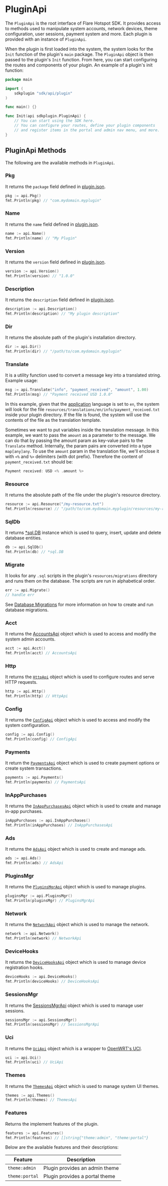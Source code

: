 # PluginApi

The `PluginApi` is the root interface of Flare Hotspot SDK. It provides access to methods used to manipulate system accounts, network devices, theme configuration, user sessions, payment system and more. Each plugin is provided with an instance of `PluginApi`.

When the plugin is first loaded into the system, the system looks for the `Init` function of the plugin's `main` package. The `PluginApi` object is then passed to the plugin's `Init` function. From here, you can start configuring the routes and components of your plugin. An example of a plugin's init function:

```go title="plugins/com.mydomain.myplugin/main.go"
package main

import (
	sdkplugin "sdk/api/plugin"
)

func main() {}

func Init(api sdkplugin.PluginApi) {
    // You can start using the SDK here.
    // You can configure your routes, define your plugin components
    // and register items in the portal and admin nav menu, and more.
}
```

## PluginApi Methods

The following are the available methods in `PluginApi`.

### Pkg

It returns the `package` field defined in [plugin.json](./plugin.json.md).

```go
pkg := api.Pkg()
fmt.Println(pkg) // "com.mydomain.myplugin"
```

### Name

It returns the `name` field defined in [plugin.json](./plugin.json.md).

```go
name := api.Name()
fmt.Println(name) // "My Plugin"
```

### Version

It returns the `version` field defined in [plugin.json](./plugin.json.md).

```go
version := api.Version()
fmt.Println(version) // "1.0.0"
```

### Description

It returns the `description` field defined in [plugin.json](./plugin.json.md).

```go
description := api.Description()
fmt.Println(description) // "My plugin description"
```

### Dir

It returns the absolute path of the plugin's installation directory.

```go
dir := api.Dir()
fmt.Println(dir) // "/path/to/com.mydomain.myplugin"
```

### Translate

It is a utility function used to convert a message key into a translated string. Example usage:

```go
msg := api.Translate("info", "payment_received", "amount", 1.00)
fmt.Println(msg) // "Payment received USD 1.0.0"
```

In this example, given that the [application](../api/config-api.md#application) language is set to `en`, the system will look for the file `resources/translations/en/info/payment_received.txt` inside your plugin directory. If the file is found, the system will use the contents of the file as the translation template.

Sometimes we want to put variables inside the translation message. In this example, we want to pass the `amount` as a parameter to the message. We can do that by passing the amount param as key-value pairs to the `Translate` method. Internally, the param pairs are converted into a type `map[any]any`. To use the `amount` param in the translation file, we'll enclose it with `<%` and `%>` delimiters (with dot prefix). Therefore the content of `payment_received.txt` should be:

```go
Payment received: USD <% .amount %>
```

### Resource

It returns the absolute path of the file under the plugin's resource directory.

```go
resource := api.Resource("/my-resource.txt")
fmt.Println(resource) // "/path/to/com.mydomain.myplugin/resources/my-resource.txt"
```

### SqlDb

It returns [\*sql.DB](http://go-database-sql.org/overview.html) instance which is used to query, insert, update and delete database entities.

```go
db := api.SqlDb()
fmt.Println(db) // *sql.DB
```

### Migrate

It looks for any `.sql` scripts in the plugin's `resources/migrations` directory and runs them on the database. The scripts are run in alphabetical order.

```go
err := api.Migrate()
// handle err
```

See [Database Migrations](../guides/database-migrations.md) for more information on how to create and run database migrations.

### Acct

It returns the [AccountsApi](./accounts-api.md) object which is used to access and modify the system admin accounts.

```go
acct := api.Acct()
fmt.Println(acct) // AccountsApi
```

### Http

It returns the [`HttpApi`](./http-api.md) object which is used to configure routes and serve HTTP requests.

```go
http := api.Http()
fmt.Println(http) // HttpApi
```

### Config

It returns the [`ConfigApi`](./config-api.md) object which is used to access and modify the system configuration.

```go
config := api.Config()
fmt.Println(config) // ConfigApi
```

### Payments

It return the [`PaymentsApi`](./payments-api.md) object which is used to create payment options or create system transactions.

```go
payments := api.Payments()
fmt.Println(payments) // PaymentsApi
```

### InAppPurchases

It returns the [`InAppPurchasesApi`](./in-app-purchases-api.md) object which is used to create and manage in-app purchases.

```go
inAppPurchases := api.InAppPurchases()
fmt.Println(inAppPurchases) // InAppPurchasesApi
```

### Ads

It returns the [`AdsApi`](./ads-api.md) object which is used to create and manage ads.

```go
ads := api.Ads()
fmt.Println(ads) // AdsApi
```

### PluginsMgr

It returns the [`PluginsMgrApi`](./plugins-mgr-api.md) object which is used to manage plugins.

```go
pluginsMgr := api.PluginsMgr()
fmt.Println(pluginsMgr) // PluginsMgrApi
```

### Network

It returns the [`NetworkApi`](../network-api/) object which is used to manage the network.

```go
network := api.Network()
fmt.Println(network) // NetworkApi
```

### DeviceHooks

It returns the [`DeviceHooksApi`](../device-hooks-api/) object which is used to manage device registration hooks.

```go
deviceHooks := api.DeviceHooks()
fmt.Println(deviceHooks) // DeviceHooksApi
```

### SessionsMgr

It returns the [SessionsMgrApi](./sessions-mgr-api.md) object which is used to manage user sessions.

```go
sessionsMgr := api.SessionsMgr()
fmt.Println(sessionsMgr) // SessionsMgrApi
```

### Uci

It returns the [`UciApi`](./uci-api.md) object which is a wrapper to [OpenWRT's UCI](https://openwrt.org/docs/guide-user/base-system/uci).

```go
uci := api.Uci()
fmt.Println(uci) // UciApi
```

### Themes

It returns the [`ThemesApi`](./themes-api.md) object which is used to manage system UI themes.

```go
themes := api.Themes()
fmt.Println(themes) // ThemesApi
```

### Features

Returns the implement features of the plugin.

```go
features := api.Features()
fmt.Println(features) // []string{"theme:admin", "theme:portal"}
```

Below are the available features and their descriptions:

| Feature | Description |
| --- | --- |
| `theme:admin` | Plugin provides an admin theme
| `theme:portal` | Plugin provides a portal theme
